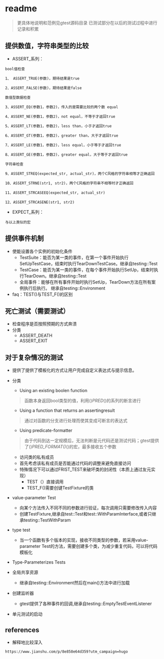 # readme
>更具体地说明和范例见gtest源码目录
>已测试部分在以后的测试过程中进行记录和积累



## 提供数值，字符串类型的比较
- ASSERT_系列：

```
bool值检查

1、 ASSERT_TRUE(参数)，期待结果是true

2、ASSERT_FALSE(参数)，期待结果是false

数值型数据检查

3、ASSERT_EQ(参数1，参数2)，传入的是需要比较的两个数 equal

4、ASSERT_NE(参数1，参数2)，not equal，不等于才返回true

5、ASSERT_LT(参数1，参数2)，less than，小于才返回true

6、ASSERT_GT(参数1，参数2)，greater than，大于才返回true

7、ASSERT_LE(参数1，参数2)，less equal，小于等于才返回true

8、ASSERT_GE(参数1，参数2)，greater equal，大于等于才返回true

字符串检查

9、ASSERT_STREQ(expected_str, actual_str)，两个C风格的字符串相等才正确返回

10、ASSERT_STRNE(str1, str2)，两个C风格的字符串不相等时才正确返回

11、ASSERT_STRCASEEQ(expected_str, actual_str)

12、ASSERT_STRCASENE(str1, str2)
```

- EXPECT_系列：
```
与以上类似的宏
```

## 提供事件机制
- 使能设置各个实例的初始化条件
  - TestSuite：能否为某一类的事件，在第一个事件开始执行SetUpTestCase，结束时执行TearDownTestCase。继承自testing::Test
  - TestCase：能否为某一类的事件，在每个事件开始执行SetUp，结束时执行TearDown。继承自testing::Test
  - 全局事件：能够在所有事件开始时执行SetUp，TearDown方法在所有案例执行后执行。 继承自testing::Environment
- faq：TEST()与TEST_F()的区别

## 死亡测试（需要测试）
- 检查程序是否按照预期的方式奔溃
- 分类
  - ASSERT_DEATH
  - ASSERT_EXIT

## 对于复杂情况的测试
- 提供了提供了模板化的方式让用户完成自定义表达式与提示信息。
- 分类
  - Using an existing boolen function
  >函数本身返回bool类型的值，利用()_PRED_()的系列的断言进行

  - Using a function that returns an assertingresult
  >通过对函数的分支进行处理而使其变成可断言的表达式

  - Using predicate-formatter
  >由于代码到达一定规模后，无法判断是元代码还是测试代码；gtest提供了()_PRED_FORMAT()_()的宏，最多接收五个参数

  - 访问类的私有成员
  - 首先考虑该私有成员是否能通过代码的调整来避免直接访问
  - 特殊情况下可以通过FRIST_TEST来破坏类的封闭性（本质上通过友元实现）
    - TEST（）直接调用
    - TEST_F()需要创键TestFixture的类

- value-parameter Test
  - 向某个方法传入不同不同的参数进行验证，每次调用只需要修改传入内容
  - 创建TestFixture,继承自test::Test和test::WithParamInterface<T>,或者只继承testing::TestWithParam<T>

- type test
  - 当一个函数有多个版本的实现，接收不同类型的参数，若采用value-parameter Test的方法，需要创建多个类，为减少重复代码，可以将代码模板化


- Type-Parameterizes Tests
- 全局共享资源
  - 继承自testing::Environment然后在main()方法中进行加载

- 创建监听器
  - gtest提供了各种事件的回调,继承自testing::EmptyTestEventListener

- 单元测试的启动

## references
- 解释地比较深入
```html
https://www.jianshu.com/p/8e858e64d359?utm_campaign=hugo
```
